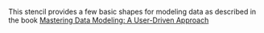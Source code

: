 This stencil provides a few basic shapes for modeling data as described in the book 
[Mastering Data Modeling: A User-Driven Approach](http://www.amazon.com/Mastering-Data-Modeling-User-Driven-Approach/dp/020170045X/ref=sr_1_1?ie=UTF8&qid=1348865684&sr=8-1&keywords=data+modeling+user+driven+approach)